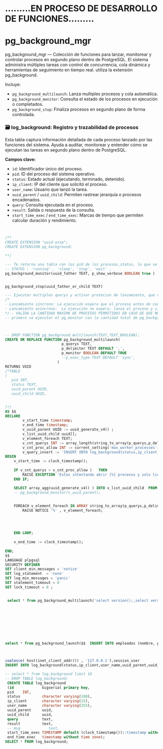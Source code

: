 # .........EN PROCESO DE DESARROLLO DE FUNCIONES.........

# pg_background_mgr
pg_background_mgr — Colección de funciones para lanzar, monitorear y controlar procesos en segundo plano dentro de PostgreSQL. El sistema administra múltiples tareas con control de concurrencia, cola dinámica y herramientas de seguimiento en tiempo real.  utiliza la extensión pg_background.

Incluye:
- `pg_background_multilaunch`: Lanza multiples procesos y cola automática.
- `pg_background_monitor`: Consulta el estado de los procesos en ejecución o completados.
- `pg_background_stop`: Finaliza procesos en segundo plano de forma controlada.


 
### 🗃️ **log_background: Registro y trazabilidad de procesos**
Esta tabla captura información detallada de cada proceso lanzado por las funciones del sistema. Ayuda a auditar, monitorear y entender cómo se ejecutan las tareas en segundo plano dentro de PostgreSQL.

**Campos clave:**
- `id`: Identificador único del proceso.
- `pid`: ID del proceso del sistema operativo.
- `status`: Estado actual (ejecutando, terminado, detenido).
- `ip_client`: IP del cliente que solicitó el proceso.
- `user_name`: Usuario que lanzó la tarea.
- `uuid_parent` / `uuid_child`: Permiten rastrear jerarquía o procesos encadenados.
- `query`: Consulta ejecutada en el proceso.
- `result`: Salida o respuesta de la consulta.
- `start_time_exec` / `end_time_exec`: Marcas de tiempo que permiten calcular duración y rendimiento.



```sql


/**
CREATE EXTENSION "uuid-ossp";
CREATE EXTENSION pg_background;

**/

--- Te retorna una tabla con los pid de los procesos,status, lo que se ejecuto y fecha_inicio y fecha_fin cuendo se ejecuto y cuanto tiempo tiene , esta tabla se va actualizando, este va monitoreando los procesos y actualizando la tabla y una vez que terminen todos los proceos de ejecutarse se finaliza.  ESTE TAMBIEN VALIDA CUANDO UNO YA TERMINO DE EJECUTARSE PARA EJECUTAR PROCESOS EN COLA QUE NO SE PUDIERON EJECUTAR POR MOTIVO DE MAXIMO PROCESOS EN EJECUCION. SI NO DEFINES NINGUN PARAMETRO TE MOSTRARA LA TABLA 
-- STATUS : 'running' , 'sleep', 'stop', 'wait' , 
pg_background_monitor(uuid_father TEXT, p_show_verbose BOOLEAN true )


pg_background_stop(uuid_father_or_child TEXT)

--- Ejecutar multiples querys y activar protecion de lanzamiento, que valida que todos los procesos se hayan ejecutado
/*
- Lanzamiento síncrono: La ejecución espera que el proceso antes de continuar.
- Lanzamiento asíncrono:  La ejecución no espera: lanza el proceso y sigue con lo demás.
*/-- VALIDA LA CANTIDAD MAXIMA DE PROCESOS PERMITIDOS EN CASO DE QUE NO LOS METE EN COLA PARA CUANDO TERMINE UN PROCESO EJECUTO OTRO. 
-- primero va ejecutar el pg_monitor con la cantidad total de pg_backgruond a monitorear 



-- DROP FUNCTION pg_background_multilaunch(TEXT,TEXT,BOOLEAN);
CREATE OR REPLACE FUNCTION pg_background_multilaunch(
                          p_querys TEXT,
						  p_delimiter TEXT DEFAULT ',',
						  p_monitor BOOLEAN DEFAULT TRUE
						  --p_exec_type TEXT DEFAULT 'sync',
                        )
RETURNS VOID
/*TABLE
(
   pid INT,
   status TEXT,
   uuid_parent UUID,
   uuid_child UUID,
   

)*/
AS $$
DECLARE
        v_start_time timestamp;
        v_end_time timestamp;
		v_uuid_parent UUID := uuid_generate_v4() ;
		v_list_uuid_child uuid[]; 
		v_element_foreach TEXT;
		v_cnt_querys INT := array_length(string_to_array(p_querys,p_delimiter), 1);
		v_cnt_proc_allow INT := current_setting('max_worker_processes')::INT - 2;
		v_query_insert := 'INSERT INTO log_background(status,ip_client,user_name,uuid_parent,uuid_child,query,msg) ';
BEGIN
	v_start_time := clock_timestamp(); 	
	
	IF v_cnt_querys > v_cnt_proc_allow )   THEN
		RAISE EXCEPTION 'Estas intentando abrir [%] procesos y solo tienes permitido (% - 2), modifica el parametro max_worker_processes', v_cnt_querys, current_setting('max_worker_processes');
	END IF;

	SELECT array_agg(uuid_generate_v4() ) INTO v_list_uuid_child  FROM generate_series(1, v_cnt_querys);
	-- pg_background_monitor(v_uuid_parent);
	
	
	FOREACH v_element_foreach IN ARRAY string_to_array(p_querys,p_delimiter) LOOP		
		RAISE NOTICE '%' , v_element_foreach;	
		
		
		
		
	END LOOP;
	
	v_end_time := clock_timestamp(); 	
	
END;
$$ 
LANGUAGE plpgsql 
SECURITY DEFINER 
SET client_min_messages = 'notice' 
SET log_statement  = 'none' 
SET log_min_messages = 'panic'
SET statement_timeout = 0		
SET lock_timeout = 0 ;

 
 select * from pg_background_multilaunch('select version();,select version(),select version(),select version(),select version(),select version(),select version();  ');
 








select * from pg_background_launch($$  INSERT INTO empleados (nombre, puesto, salario) VALUES ('taizon Gómez', 'Desarrolladora', 85000.00); $$) where pg_sleep(4);



coalesce( host(inet_client_addr()) , '127.0.0.1'),session_user
INSERT INTO log_background(status,ip_client,user_name,uuid_parent,uuid_child,query,msg)

-- select * from log_background limit 10
-- DROP TABLE log_background;
 CREATE TABLE log_background
 (id             bigserial primary key, 
 pid    INT,
 status          character varying(100),      
 ip_client       character varying(15),
 user_name       character varying(255),
 uuid_parent     uuid,                        
 uuid_child      uuid,                        
 query           text,
 result          text,                        
 -- msg             text,                        
 start_time_exec TIMESTAMP default (clock_timestamp())::timestamp without time zone,
 end_time_exec   timestamp without time zone);
SELECT * FROM log_background;





```

